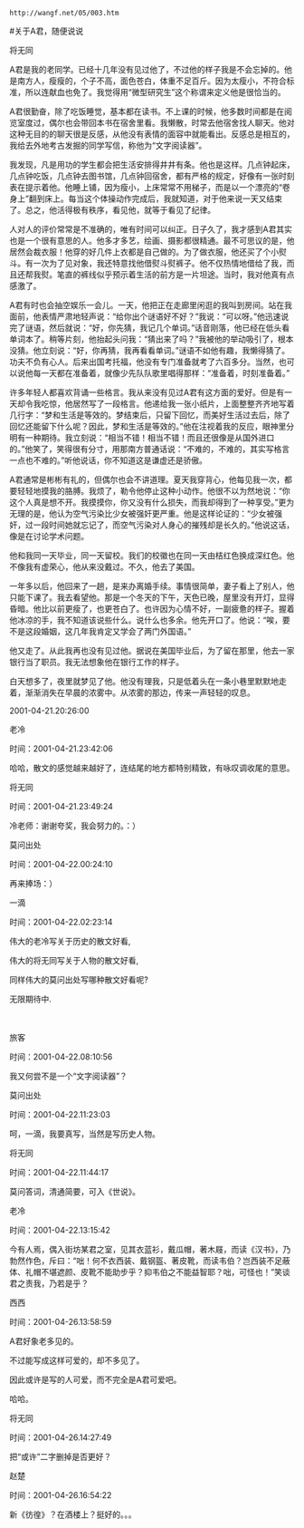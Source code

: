 `http://wangf.net/05/003.htm`

#关于A君，随便说说

将无同

A君是我的老同学。已经十几年没有见过他了，不过他的样子我是不会忘掉的。他是南方人，瘦瘦的，个子不高，面色苍白，体重不足百斤。因为太瘦小，不符合标准，所以连献血也免了。我觉得用“微型研究生”这个称谓来定义他是很恰当的。 

A君很勤奋，除了吃饭睡觉，基本都在读书。不上课的时候，他多数时间都是在阅览室度过，偶尔也会带回本书在宿舍里看。我懒散，时常去他宿舍找人聊天。他对这种无目的的聊天很是反感，从他没有表情的面容中就能看出。反感总是相互的，我给去外地考古发掘的同学写信，称他为“文字阅读器”。 

我发现，凡是用功的学生都会把生活安排得井井有条。他也是这样。几点钟起床，几点钟吃饭，几点钟去图书馆，几点钟回宿舍，都有严格的规定，好像有一张时刻表在提示着他。他睡上铺，因为瘦小，上床常常不用梯子，而是以一个漂亮的“卷身上”翻到床上。每当这个体操动作完成后，我就知道，对于他来说一天又结束了。总之，他活得极有秩序，看见他，就等于看见了纪律。 

人对人的评价常常是不准确的，唯有时间可以纠正。日子久了，我才感到A君其实也是一个很有意思的人。他多才多艺，绘画、摄影都很精通。最不可思议的是，他居然会裁衣服！他穿的好几件上衣都是自己做的。为了做衣服，他还买了个小熨斗。有一次为了见对象，我还特意找他借熨斗熨裤子。他不仅热情地借给了我，而且还帮我熨。笔直的裤线似乎预示着生活的前方是一片坦途。当时，我对他真有点感激了。 

A君有时也会抽空娱乐一会儿。一天，他把正在走廊里闲逛的我叫到房间。站在我面前，他表情严肃地轻声说：“给你出个谜语好不好？”我说：“可以呀。”他迅速说完了谜语，然后就说：“好，你先猜，我记几个单词。”话音刚落，他已经在低头看单词本了。稍等片刻，他抬起头问我：“猜出来了吗？”我被他的举动吸引了，根本没猜。他立刻说：“好，你再猜，我再看看单词。”谜语不如他有趣，我懒得猜了。功夫不负有心人。后来出国考托福，他没有专门准备就考了六百多分。当然，也可以说他每一天都在准备着，就像少先队队歌里唱得那样：“准备着，时刻准备着。” 

许多年轻人都喜欢背诵一些格言。我从来没有见过A君有这方面的爱好。但是有一天却令我吃惊，他居然写了一段格言。他递给我一张小纸片，上面整整齐齐地写着几行字：“梦和生活是等效的。梦结束后，只留下回忆，而美好生活过去后，除了回忆还能留下什么呢？因此，梦和生活是等效的。”他在注视着我的反应，眼神里分明有一种期待。我立刻说：“相当不错！相当不错！而且还很像是从国外进口的。”他笑了，笑得很有分寸，用那南方普通话说：“不难的，不难的，其实写格言一点也不难的。”听他说话，你不知道这是谦虚还是骄傲。 

A君通常是彬彬有礼的，但偶尔也会不讲道理。夏天我穿背心，他每见我一次，都要轻轻地摸我的胳膊。我烦了，勒令他停止这种小动作。他很不以为然地说：“你这个人真是想不开。我摸摸你，你又没有什么损失，而我却得到了一种享受。”更为无理的是，他认为空气污染比少女被强奸更严重。他是这样论证的：“少女被强奸，过一段时间她就忘记了，而空气污染对人身心的摧残却是长久的。”他说这话，像是在讨论学术问题。 

他和我同一天毕业，同一天留校。我们的校徽也在同一天由桔红色换成深红色。他不像我有虚荣心，他从来没戴过。不久，他去了美国。 

一年多以后，他回来了一趟，是来办离婚手续。事情很简单，妻子看上了别人，他只能下课了。我去看望他。那是一个冬天的下午，天色已晚，屋里没有开灯，显得昏暗。他比以前更瘦了，也更苍白了。也许因为心情不好，一副疲惫的样子。握着他冰凉的手，我不知道该说些什么。说什么也多余。他先开口了。他说：“唉，要不是这段婚姻，这几年我肯定又学会了两门外国语。” 

他又走了。从此我再也没有见过他。据说在美国毕业后，为了留在那里，他去一家银行当了职员。我无法想象他在银行工作的样子。 

白天想多了，夜里就梦见了他。他没有理我，只是低着头在一条小巷里默默地走着，渐渐消失在早晨的浓雾中。从浓雾的那边，传来一声轻轻的叹息。 


2001-04-21.20:26:00

老冷 

时间：2001-04-21.23:42:06 

哈哈，散文的感觉越来越好了，连结尾的地方都特别精致，有咏叹调收尾的意思。 


将无同 

时间：2001-04-21.23:49:24 

冷老师：谢谢夸奖，我会努力的。：） 


莫问出处 

时间：2001-04-22.00:24:10 

再来捧场：） 


一滴 

时间：2001-04-22.02:23:14 

伟大的老冷写关于历史的散文好看, 

伟大的将无同写关于人物的散文好看, 

同样伟大的莫问出处写哪种散文好看呢? 

无限期待中. 

 　 

旅客 

 时间：2001-04-22.08:10:56 

我又何尝不是一个“文字阅读器”？ 


莫问出处 

时间：2001-04-22.11:23:03 

呵，一滴，我要真写，当然是写历史人物。 

  

将无同 

时间：2001-04-22.11:44:17  

莫问答词，清通简要，可入《世说》。 

  

老冷 

时间：2001-04-22.13:15:42 

今有人焉，偶入街坊某君之室，见其衣蓝衫，戴瓜帽，著木屐，而读《汉书》，乃勃然作色，斥曰：“咄！何不衣西装、戴钢盔、著皮靴，而读韦伯？岂西装不足蔽体、礼帽不堪遮颜、皮靴不能助步乎？抑韦伯之不能益智耶？咄，可怪也！”笑谈君之责我，乃若是乎？ 

  

西西 

时间：2001-04-26.13:58:59 

A君好象老多见的。 

不过能写成这样可爱的，却不多见了。  

因此或许是写的人可爱，而不完全是A君可爱吧。 

哈哈。 

  

将无同 

时间：2001-04-26.14:27:49 

把“或许”二字删掉是否更好？ 

  

赵楚 

时间：2001-04-26.16:54:22 

新《彷徨》？在酒楼上？挺好的。。。 